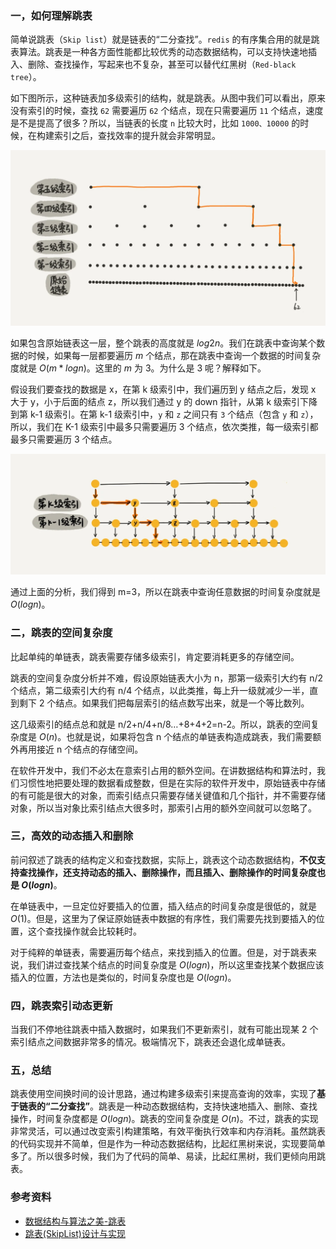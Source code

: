 ### 一，如何理解跳表

简单说跳表（`Skip list`）就是链表的“二分查找”。`redis` 的有序集合用的就是跳表算法。跳表是一种各方面性能都比较优秀的动态数据结构，可以支持快速地插入、删除、查找操作，写起来也不复杂，甚至可以替代红黑树（`Red-black tree`）。

如下图所示，这种链表加多级索引的结构，就是跳表。从图中我们可以看出，原来没有索引的时候，查找 `62` 需要遍历 `62` 个结点，现在只需要遍历 `11` 个结点，速度是不是提高了很多？所以，当链表的长度 `n` 比较大时，比如 `1000、10000` 的时候，在构建索引之后，查找效率的提升就会非常明显。

![skip_list](../../data/images/skip_list.png)

如果包含原始链表这一层，整个跳表的高度就是 $log2n$。我们在跳表中查询某个数据的时候，如果每一层都要遍历 $m$ 个结点，那在跳表中查询一个数据的时间复杂度就是 $O(m*logn)$。这里的 $m$ 为 $3$。为什么是 3 呢？解释如下。

假设我们要查找的数据是 x，在第 k 级索引中，我们遍历到 y 结点之后，发现 x 大于 y，小于后面的结点 z，所以我们通过 y 的 down 指针，从第 k 级索引下降到第 k-1 级索引。在第 k-1 级索引中，`y` 和 `z` 之间只有 `3` 个结点（包含 `y` 和 `z`），所以，我们在 K-1 级索引中最多只需要遍历 3 个结点，依次类推，每一级索引都最多只需要遍历 3 个结点。

![skip_list](../../data/images/skip_list2.png)

通过上面的分析，我们得到 m=3，所以在跳表中查询任意数据的时间复杂度就是 $O(logn)$。

### 二，跳表的空间复杂度

比起单纯的单链表，跳表需要存储多级索引，肯定要消耗更多的存储空间。

跳表的空间复杂度分析并不难，假设原始链表大小为 n，那第一级索引大约有 n/2 个结点，第二级索引大约有 n/4 个结点，以此类推，每上升一级就减少一半，直到剩下 2 个结点。如果我们把每层索引的结点数写出来，就是一个等比数列。

这几级索引的结点总和就是 n/2+n/4+n/8…+8+4+2=n-2。所以，跳表的空间复杂度是 $O(n)$。也就是说，如果将包含 n 个结点的单链表构造成跳表，我们需要额外再用接近 n 个结点的存储空间。

在软件开发中，我们不必太在意索引占用的额外空间。在讲数据结构和算法时，我们习惯性地把要处理的数据看成整数，但是在实际的软件开发中，原始链表中存储的有可能是很大的对象，而索引结点只需要存储关键值和几个指针，并不需要存储对象，所以当对象比索引结点大很多时，那索引占用的额外空间就可以忽略了。

### 三，高效的动态插入和删除

前问叙述了跳表的结构定义和查找数据，实际上，跳表这个动态数据结构，**不仅支持查找操作，还支持动态的插入、删除操作，而且插入、删除操作的时间复杂度也是 $O(logn)$**。

在单链表中，一旦定位好要插入的位置，插入结点的时间复杂度是很低的，就是 $O(1)$。但是，这里为了保证原始链表中数据的有序性，我们需要先找到要插入的位置，这个查找操作就会比较耗时。

对于纯粹的单链表，需要遍历每个结点，来找到插入的位置。但是，对于跳表来说，我们讲过查找某个结点的时间复杂度是 $O(logn)$，所以这里查找某个数据应该插入的位置，方法也是类似的，时间复杂度也是 $O(logn)$。

### 四，跳表索引动态更新

当我们不停地往跳表中插入数据时，如果我们不更新索引，就有可能出现某 2 个索引结点之间数据非常多的情况。极端情况下，跳表还会退化成单链表。

### 五，总结

跳表使用空间换时间的设计思路，通过构建多级索引来提高查询的效率，实现了**基于链表的“二分查找”**。跳表是一种动态数据结构，支持快速地插入、删除、查找操作，时间复杂度都是 $O(logn)$。跳表的空间复杂度是 $O(n)$。不过，跳表的实现非常灵活，可以通过改变索引构建策略，有效平衡执行效率和内存消耗。虽然跳表的代码实现并不简单，但是作为一种动态数据结构，比起红黑树来说，实现要简单多了。所以很多时候，我们为了代码的简单、易读，比起红黑树，我们更倾向用跳表。

### 参考资料

+ [数据结构与算法之美-跳表](https://time.geekbang.org/column/article/42896)
+ [跳表(SkipList)设计与实现
](https://leetcode-cn.com/circle/article/gRlksy/)